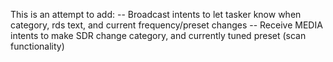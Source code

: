 This is an attempt to add:
-- Broadcast intents to let tasker know when category, rds text, and current frequency/preset changes
-- Receive MEDIA intents to make SDR change category, and currently tuned preset (scan functionality)
